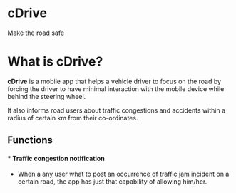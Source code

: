 # cDrive
Make the road safe

# What is cDrive?

**cDrive** is a mobile app that helps a vehicle driver to focus on the road by forcing the driver to have minimal interaction with the mobile device while behind the steering wheel.

It also informs road users about traffic congestions and accidents within a radius of certain km from their co-ordinates.


## **Functions**


#### * Traffic congestion notification

  * When a any user what to post an occurrence of traffic jam     incident on a certain road, the app has just that capability of allowing him/her.
